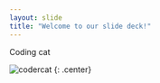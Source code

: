 ```yaml
---
layout: slide
title: "Welcome to our slide deck!"
---
```


Coding cat

![codercat](https://octodex.github.com/codercat.jpg)
{: .center}
